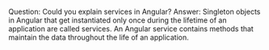 Question: Could you explain services in Angular?
Answer: Singleton objects in Angular that get instantiated only once during the lifetime of an application are called services. An Angular service contains methods that maintain the data throughout the life of an application.
